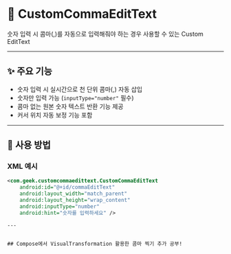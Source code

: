 # 📱 CustomCommaEditText

숫자 입력 시 콤마(,)를 자동으로 입력해줘야 하는 경우 사용할 수 있는 Custom EditText

---

## ✨ 주요 기능

- 숫자 입력 시 실시간으로 천 단위 콤마(,) 자동 삽입
- 숫자만 입력 가능 (`inputType="number"` 필수)
- 콤마 없는 원본 숫자 텍스트 반환 기능 제공
- 커서 위치 자동 보정 기능 포함

---

## 📌 사용 방법

### XML 예시
```xml
<com.geek.customcommaedittext.CustomCommaEditText
    android:id="@+id/commaEditText"
    android:layout_width="match_parent"
    android:layout_height="wrap_content"
    android:inputType="number"
    android:hint="숫자를 입력하세요" />

---


## Compose에서 VisualTransformation 활용한 콤마 찍기 추가 공부!
